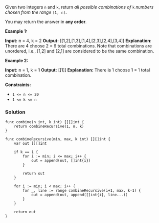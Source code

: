 Given two integers `n` and `k`, return _all possible combinations of_ `k` _numbers chosen from the range_ `[1, n]`.

You may return the answer in **any order**.

**Example 1:**

**Input:** n = 4, k = 2
**Output:** [[1,2],[1,3],[1,4],[2,3],[2,4],[3,4]]
**Explanation:** There are 4 choose 2 = 6 total combinations.
Note that combinations are unordered, i.e., [1,2] and [2,1] are considered to be the same combination.

**Example 2:**

**Input:** n = 1, k = 1
**Output:** [[1]]
**Explanation:** There is 1 choose 1 = 1 total combination.

**Constraints:**

- `1 <= n <= 20`
- `1 <= k <= n`

### Solution
```
func combine(n int, k int) [][]int {
	return combineRecursive(1, n, k)
}

func combineRecursive(min, max, k int) [][]int {
	var out [][]int

	if k == 1 {
		for i := min; i <= max; i++ {
			out = append(out, []int{i})
		}

		return out
	}

	for i := min; i < max; i++ {
		for _, line := range combineRecursive(i+1, max, k-1) {
			out = append(out, append([]int{i}, line...))
		}
	}

	return out
}
```